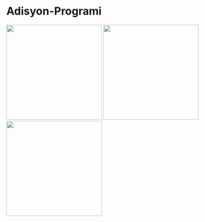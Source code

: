 # Adisyon-Programi

<div>
<img src="Proje%20Görselleri/Login.png" width="250px"  >
<img src="Proje%20Görselleri/Home.png" width="250px" >
<img src="Proje%20Görselleri/Menu%20Transact.png.png" width="250px" >

</div>
